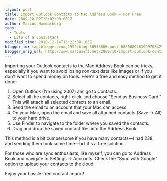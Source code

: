 ```yaml
---
layout: post
title: Import Outlook Contacts to Mac Address Book – For Free
date: 2009-10-02T20:02:00.001Z
author: Marcus Hammarberg
tags:
  - Tools
  - Life of a Consultant
modified_time: 2010-12-14T15:22:38.185Z
blogger_id: tag:blogger.com,1999:blog-36533086.post-6860689483999708427
blogger_orig_url: http://www.marcusoft.net/2009/10/import-outlook-contacts-to-mac-address.html
---
```


Importing your Outlook contacts to the Mac Address Book can be tricky, especially if you want to avoid losing non-text data like images or if you don't want to spend money on tools. Here's a free and easy method to get it done:

1. Open Outlook (I'm using 2007) and go to Contacts.
2. Select all the contacts, right-click, and choose "Send as Business Card." This will attach all selected contacts to an email.
3. Send the email to an account that your Mac can access.
4. On your Mac, open the email and save all attached contacts (Save -> All) to your hard drive.
5. Use Finder to navigate to the folder where you saved the contacts.
6. Drag and drop the saved contact files into the Address Book.

This method is a bit cumbersome if you have many contacts—I had 238, and sending them took some time—but it's a free solution.

For those who are sync enthusiasts, like myself, you can go to Address Book and navigate to Settings -> Accounts. Check the "Sync with Google" option to upload your contacts to the cloud.

Enjoy your hassle-free contact import!
